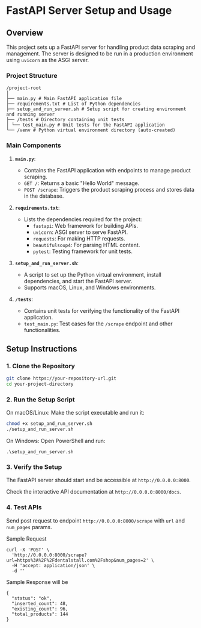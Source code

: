 # FastAPI Server Setup and Usage

## Overview

This project sets up a FastAPI server for handling product data scraping and management. The server is designed to be run in a production environment using `uvicorn` as the ASGI server.

### Project Structure
```
/project-root
│
├── main.py # Main FastAPI application file
├── requirements.txt # List of Python dependencies
├── setup_and_run_server.sh # Setup script for creating environment and running server
├── /tests # Directory containing unit tests
│ └── test_main.py # Unit tests for the FastAPI application
└── /venv # Python virtual environment directory (auto-created)

```
### Main Components

1. **`main.py`**:
   - Contains the FastAPI application with endpoints to manage product scraping.
   - `GET /`: Returns a basic "Hello World" message.
   - `POST /scrape`: Triggers the product scraping process and stores data in the database.

2. **`requirements.txt`**:
   - Lists the dependencies required for the project:
     - `fastapi`: Web framework for building APIs.
     - `uvicorn`: ASGI server to serve FastAPI.
     - `requests`: For making HTTP requests.
     - `beautifulsoup4`: For parsing HTML content.
     - `pytest`: Testing framework for unit tests.

3. **`setup_and_run_server.sh`**:
   - A script to set up the Python virtual environment, install dependencies, and start the FastAPI server.
   - Supports macOS, Linux, and Windows environments.

4. **`/tests`**:
   - Contains unit tests for verifying the functionality of the FastAPI application.
   - `test_main.py`: Test cases for the `/scrape` endpoint and other functionalities.

## Setup Instructions

### 1. Clone the Repository

```bash
git clone https://your-repository-url.git
cd your-project-directory
```

### 2. Run the Setup Script
On macOS/Linux:
Make the script executable and run it:
```bash
chmod +x setup_and_run_server.sh
./setup_and_run_server.sh
```
On Windows:
Open PowerShell and run:

```
.\setup_and_run_server.sh
```

### 3. Verify the Setup
The FastAPI server should start and be accessible at `http://0.0.0.0:8000`.

Check the interactive API documentation at `http://0.0.0.0:8000/docs`.

### 4. Test APIs
Send post request to endpoint `http://0.0.0.0:8000/scrape` with `url` and `num_pages` params.

Sample Request
```
curl -X 'POST' \
  'http://0.0.0.0:8000/scrape?url=https%3A%2F%2Fdentalstall.com%2Fshop&num_pages=2' \
  -H 'accept: application/json' \
  -d ''
```

Sample Response will be 
```
{
  "status": "ok",
  "inserted_count": 48,
  "existing_count": 96,
  "total_products": 144
}
```


